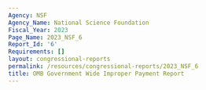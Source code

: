 ```yaml
---
Agency: NSF
Agency_Name: National Science Foundation
Fiscal_Year: 2023
Page_Name: 2023_NSF_6
Report_Id: '6'
Requirements: []
layout: congressional-reports
permalink: /resources/congressional-reports/2023_NSF_6
title: OMB Government Wide Improper Payment Report
---
```

